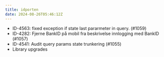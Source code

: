 ```yaml
---
title: idporten
date: 2024-08-26T05:46:12Z
---
```

- ID-4563: fixed exception if state last pararmeter in query. (#1059)
- ID-4282: Fjerne BankID på mobil fra beskrivelse innlogging med BankID (#1057)
- ID-4541: Audit query params state trunkering (#1055)
- Library upgrades

